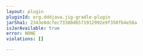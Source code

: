 ```yaml
---
layout: plugin
pluginId: org.dddjava.jig-gradle-plugin
jarSha1: 2343e8dcfec73388d6571912992e9f350fb4e58a
isJarAvailable: true
error: NONE
violations: []

---
```

